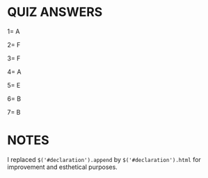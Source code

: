 # QUIZ ANSWERS

1= A

2= F

3= F

4= A

5= E

6= B

7= B



# NOTES
I replaced ```$('#declaration').append``` by ```$('#declaration').html``` for improvement and esthetical purposes.

